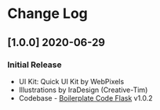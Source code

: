 # Change Log

## [1.0.0] 2020-06-29
### Initial Release

- UI Kit: Quick UI Kit by WebPixels
- Illustrations by IraDesign (Creative-Tim)
- Codebase - [Boilerplate Code Flask](https://github.com/app-generator/boilerplate-code-flask) v1.0.2
